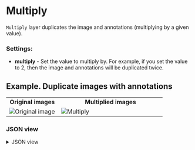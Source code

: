 # Multiply

`Multiply` layer duplicates the image and annotations (multiplying by a given value).

### Settings:

- **multiply** - Set the value to multiply by. For example, if you set the value to 2, then the image and annotations will be duplicated twice.

## Example. Duplicate images with annotations

<table>
<tr>
<td style="text-align:center; width:33%"><strong>Original images</strong></td>
<td style="text-align:center; width:66%"><strong>Multiplied images</strong></td>
</tr>
<tr>
<td> <img src="https://github.com/supervisely-ecosystem/ml-nodes/assets/79905215/97c952d1-ecb8-4edb-9e22-b4b480f33a8e" alt="Original image" /> </td>
<td> <img src="https://github.com/supervisely-ecosystem/ml-nodes/assets/79905215/7080258c-5bf8-46d1-947b-cfab4612479d" alt="Multiply" /> </td>
</tr>
</table>

### JSON view

<details>
  <summary>JSON view</summary>
<pre>
{
  "action": "multiply",
  "src": ["$data_7"],
  "dst": "$multiply_9",
  "settings": {
    "multiply": 2
  }
}
</pre>
</details>

